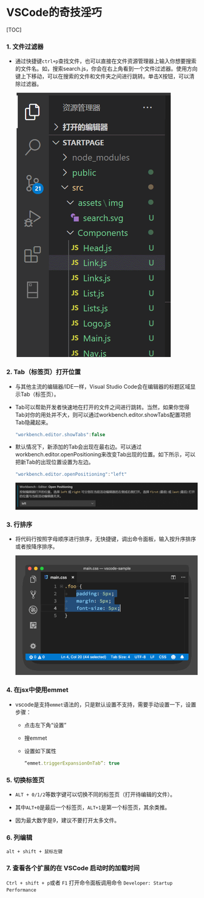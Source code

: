 # VSCode的奇技淫巧

[TOC]

### 1. 文件过滤器

- 通过快捷键`ctrl+p`查找文件，也可以直接在文件资源管理器上输入你想要搜索的文件名。如，搜索search.js，你会在右上角看到一个文件过滤器。使用方向键上下移动，可以在搜索的文件和文件夹之间进行跳转。单击X按钮，可以清除过滤器。

  ![](images/22.gif)

### 2. Tab（标签页）打开位置

- 与其他主流的编辑器/IDE一样，Visual Studio Code会在编辑器的标题区域显示Tab（标签页）。

- Tab可以帮助开发者快速地在打开的文件之间进行跳转。当然，如果你觉得Tab对你的用处并不大，则可以通过workbench.editor.showTabs配置项把Tab隐藏起来。

  ```js
  "workbench.editor.showTabs":false
  ```

- 默认情况下，新添加的Tab会出现在最右边。可以通过workbench.editor.openPositioning来改变Tab出现的位置。如下所示，可以把新Tab的出现位置设置为左边。

  ```js
  "workbench.editor.openPositioning":"left"
  ```

  ![](images/23.png)

### 3. 行排序

- 将代码行按照字母顺序进行排序，无快捷键，调出命令面板，输入按升序排序或者按降序排序。

  ![](images/24.gif)

### 4. 在jsx中使用emmet

- vscode是支持`emmet`语法的，只是默认设置不支持，需要手动设置一下，设置步骤：

  - 点击左下角“设置”

  - 搜emmet

  - 设置如下属性

    ```js
    “emmet.triggerExpansionOnTab”: true
    ```

### 5. 切换标签页

- `ALT + 0/1/2`等数字键可以切换不同的标签页（打开待编辑的文件）。

- 其中`ALT+0`是最后一个标签页，`ALT+1`是第一个标签页，其余类推。
- 因为最大数字是9，建议不要打开太多文件。

### 6. 列编辑

`alt + shift + 鼠标左键`

### 7. 查看各个扩展的在 VSCode 启动时的加载时间

`Ctrl + shift + p`或者 `F1` 打开命令面板调用命令 `Developer: Startup Performance`